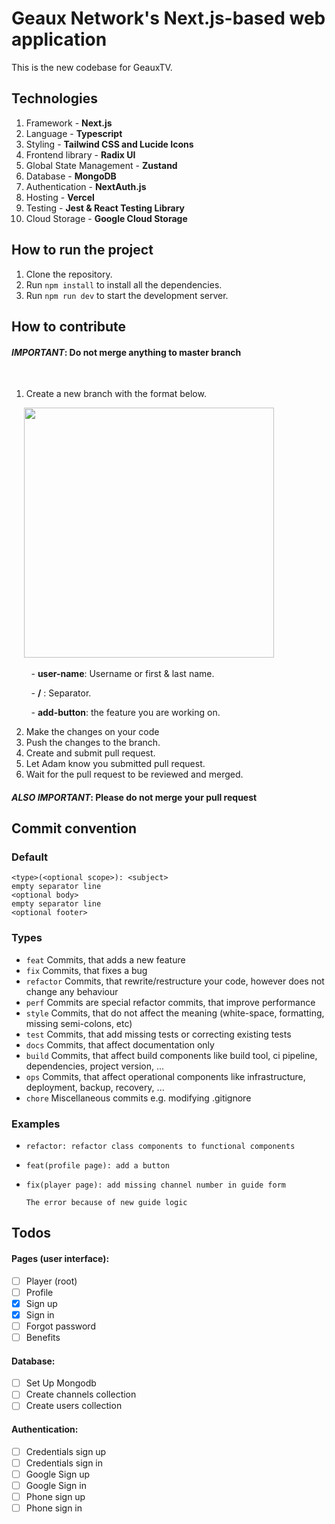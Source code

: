 # Geaux Network's Next.js-based web application

This is the new codebase for GeauxTV.

## Technologies

1. Framework - **Next.js**
2. Language - **Typescript**
3. Styling - **Tailwind CSS and Lucide Icons**
4. Frontend library - **Radix UI**
5. Global State Management - **Zustand**
6. Database - **MongoDB**
7. Authentication - **NextAuth.js**
8. Hosting - **Vercel**
9. Testing - **Jest & React Testing Library**
10. Cloud Storage - **Google Cloud Storage**

## How to run the project

1. Clone the repository.
2. Run `npm install` to install all the dependencies.
3. Run `npm run dev` to start the development server.

## How to contribute

#### **_IMPORTANT_: Do not merge anything to master branch** 

<br/>

1. Create a new branch with the format below.

&nbsp;&nbsp;&nbsp;&nbsp;  <img src="https://github.com/GagOrderNetwork/geaux-web-next/assets/76563028/db6d880d-036d-4e50-8f0a-938a857ad9f0" width="400"/>

&nbsp;&nbsp;&nbsp;&nbsp;&nbsp;&nbsp;&nbsp;&nbsp;- **user-name**: Username or first & last name.

&nbsp;&nbsp;&nbsp;&nbsp;&nbsp;&nbsp;&nbsp;&nbsp;- **/** : Separator.

&nbsp;&nbsp;&nbsp;&nbsp;&nbsp;&nbsp;&nbsp;&nbsp;- **add-button**: the feature you are working on.
   
2. Make the changes on your code
3. Push the changes to the branch.
4. Create and submit pull request.
5. Let Adam know you submitted pull request.
6. Wait for the pull request to be reviewed and merged.

#### **_ALSO IMPORTANT_: Please do not merge your pull request** 

## **Commit convention**

### **Default**

```
<type>(<optional scope>): <subject>
empty separator line
<optional body>
empty separator line
<optional footer>
```

### **Types**

- `feat` Commits, that adds a new feature
- `fix` Commits, that fixes a bug
- `refactor` Commits, that rewrite/restructure your code, however does not change any behaviour
- `perf` Commits are special refactor commits, that improve performance
- `style` Commits, that do not affect the meaning (white-space, formatting, missing semi-colons, etc)
- `test` Commits, that add missing tests or correcting existing tests
- `docs` Commits, that affect documentation only
- `build` Commits, that affect build components like build tool, ci pipeline, dependencies, project version, ...
- `ops` Commits, that affect operational components like infrastructure, deployment, backup, recovery, ...
- `chore` Miscellaneous commits e.g. modifying .gitignore
  
### **Examples**
- ```
  refactor: refactor class components to functional components
  ```

- ```
  feat(profile page): add a button
  ```

- ```
  fix(player page): add missing channel number in guide form

  The error because of new guide logic
  ```


## Todos

#### **Pages** (user interface):

- [ ] Player (root)
- [ ] Profile
- [x] Sign up
- [x] Sign in
- [ ] Forgot password
- [ ] Benefits

#### **Database**:

- [ ] Set Up Mongodb
- [ ] Create channels collection
- [ ] Create users collection

#### **Authentication**:

- [ ] Credentials sign up
- [ ] Credentials sign in
- [ ] Google Sign up
- [ ] Google Sign in
- [ ] Phone sign up
- [ ] Phone sign in
